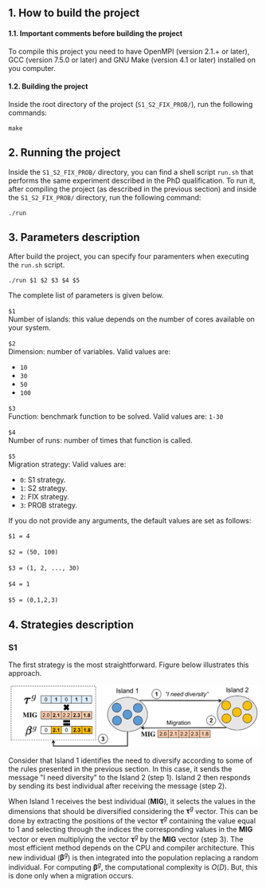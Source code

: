 
## 1. How to build the project

#### 1.1. Important comments before building the project

To compile this project you need to have OpenMPI (version 2.1.+ or later), GCC (version 7.5.0 or later) and GNU Make (version 4.1 or later) installed on you computer.

#### 1.2. Building the project

Inside the root directory of the project (`S1_S2_FIX_PROB/`), run the following commands:

```
make
```

## 2. Running the project

Inside the `S1_S2_FIX_PROB/` directory, you can find a shell script `run.sh` that performs the same experiment described in the PhD qualification. To run it, after compiling the project (as described in the previous section) and inside the `S1_S2_FIX_PROB/` directory, run the following command:

```
./run 
```  


## 3. Parameters description

After build the project, you can specify four paramenters when executing the `run.sh` script. 

```
./run $1 $2 $3 $4 $5
```  

The complete list of parameters is given below.


`$1`  
Number of islands: this value depends on the number of cores available on your system.

`$2`  
Dimension: number of variables. Valid values are:
* `10`
* `30`
* `50`
* `100`

`$3`  
Function: benchmark function to be solved. Valid values are: `1-30`

`$4`  
Number of runs: number of times that function is called.

`$5`  
Migration strategy: Valid values are:
* `0`: S1 strategy.
* `1`: S2 strategy.
* `2`: FIX strategy.
* `3`: PROB strategy.

If you do not provide any arguments, the default values are set as follows:

```
$1 = 4

$2 = (50, 100)

$3 = (1, 2, ..., 30)

$4 = 1

$5 = (0,1,2,3)
```  


## 4. Strategies description

### S1

The first strategy is the most straightforward. Figure below illustrates this approach. 

![S1 strategy](s1.png)

Consider that Island 1 identifies the need to diversify according to some of the rules presented in the previous section. In this case, it sends the message "I need diversity" to the Island 2 (step 1). Island 2 then responds by sending its best individual after receiving the message (step 2).

When Island 1 receives the best individual (**MIG**), it selects the values in the dimensions that should be diversified considering the $\pmb{\tau}^{g}$ vector. This can be done by extracting the positions of the vector $\pmb{\tau}^{g}$ containing the value equal to 1 and selecting through the indices the corresponding values in the **MIG** vector or even multiplying the vector $\pmb{\tau}^{g}$ by the **MIG** vector (step 3). The most efficient method depends on the CPU and compiler architecture. This new individual ($\pmb{\beta}^{g}$) is then integrated into the population replacing a random individual. For computing $\pmb{\beta}^{g}$, the computational complexity is $O(D)$. But, this is done only when a migration occurs.